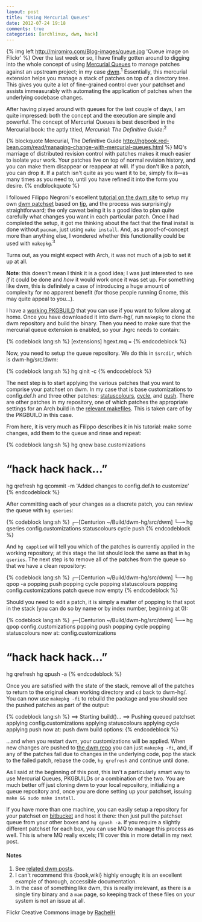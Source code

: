 ```yaml
---
layout: post
title: "Using Mercurial Queues"
date: 2012-07-24 19:18
comments: true
categories: [archlinux, dwm, hack]
---
```


{% img left http://miromiro.com/Blog-images/queue.jpg 'Queue image on Flickr' %}
Over the last week or so, I have finally gotten around to digging into the whole concept of
using 
[Mercurial Queues](http://hgbook.red-bean.com/read/managing-change-with-mercurial-queues.html 'Chapter on queues in the Mercurial book')
to manage patches against an upstream project; in my case 
[dwm](http://dwm.suckless.org 'The truly suckless window manager…').<sup>1</sup>
Essentially, this mercurial extension helps you manage a stack of patches on
top of a directory tree. This gives you quite a lot of fine-grained control
over your patchset and assists immeasurably with automating the application of
patches when the underlying codebase changes. 

After having played around with queues for the last couple of days, I am quite
impressed: both the concept and the execution are simple and powerful. The concept
of Mercurial Queues is best described in the Mercurial book: the aptly titled, 
*Mercurial: The Definitive Guide*:<sup>2</sup>

{% blockquote Mercurial, The Definitive Guide http://hgbook.red-bean.com/read/managing-change-with-mercurial-queues.html %}
MQ's marriage of distributed revision control with patches makes it much easier to isolate your work. Your patches live on top of normal revision history, and you can make them disappear or reappear at will. If you don't like a patch, you can drop it. If a patch isn't quite as you want it to be, simply fix it—as many times as you need to, until you have refined it into the form you desire.
{% endblockquote %}

I followed Filippo Negroni's excellent
[tutorial on the dwm site](http://dwm.suckless.org/customisation/patch_queue 'Step-by-step guide')
to setup my own 
[dwm patchset](https://bitbucket.org/jasonwryan/dwm-patchset/src 'Patchset in Bitbucket repo')
based on
[tip](http://hg.suckless.org/dwm 'dwm hg repository'), and the process was
surprisingly straightforward; the only caveat being it is a good idea to plan
quite carefully what changes you want in each particular patch. Once I had
completed the setup, it got me thinking about the fact that the final install
is done without `pacman`, just using `make install`. And, as a proof-of-concept
more than anything else, I wondered whether this functionality could be used
with `makepkg`.<sup>3</sup>

Turns out, as you might expect with Arch, it was not much of a job to set it
up at all. 

**Note**: this doesn't mean I think it is a good idea; I was just interested
to see *if* it could be done and *how* it would work once it was set up. For something
like dwm, this is definitely a case of introducing a huge amount of complexity for
no apparent benefit (for those people running Gnome, this may quite appeal to you…).

I have a
[working PKGBUILD](http://pikacode.com/jasonwryan/Centurion/file/default/Build/dwm-hg/PKGBUILD 'If you must…')
that you can use if you want to follow along at home. Once you have downloaded
it into <span class="file">dwm-hg/</span>, run `makepkg` to clone the dwm
repository and build the binary.  Then you need to make sure that the mercurial
queue extension is enabled, so your <span class="file">.hgrc</span> needs to
contain:

{% codeblock lang:sh %}
[extensions]
hgext.mq =
{% endcodeblock %}

Now, you need to setup the queue repository. We do this in `$srcdir`, which
is <span class="file">dwm-hg/src/dwm</span>:

{% codeblock lang:sh %}
hg qinit -c
{% endcodeblock %}

The next step is to start applying the various patches that you want to comprise
your patchset on dwm. In my case that is base customizations to <span class="file">config.def.h</span>
and three other patches:
[statuscolours](https://bitbucket.org/jasonwryan/dwm-patchset/src/default/statuscolours 'Patch in mercurial queue'),
[cycle](http://https://bitbucket.org/jasonwryan/dwm-patchset/src/default/cycle 'ditto'), and
[push](https://bitbucket.org/jasonwryan/dwm-patchset/src/default/push 'etc…'). 
There are other patches in my repository, one of which patches the appropriate 
settings for an Arch build in the
[relevant makefiles](https://bitbucket.org/jasonwryan/dwm-patchset/src/default/setup.makefile 'Arch settings for Makefiles').
This is taken care of by the PKGBUILD in this case.

From here, it is very much as Filippo describes it in his tutorial: make
some changes, add them to the queue and rinse and repeat:

{% codeblock lang:sh %}
hg qnew base.customizations
 # “hack hack hack…”
hg qrefresh
hg qcommit -m 'Added changes to config.def.h to customize'
{% endcodeblock %}

After committing each of your changes as a discrete patch, you can review the queue
with `hg qseries`:

{% codeblock lang:sh %}
┌─[Centurion ~/Build/dwm-hg/src/dwm]
└─╼ hg qseries
config.customizations
statuscolours
cycle
push
{% endcodeblock %}

And `hg qapplied` will tell you which of the patches is currently 
applied in the working repository; at this stage the list should look
the same as that in `hg qseries`. The next step is to remove all of the
patches from the queue so that we have a clean repository:

{% codeblock lang:sh %}
┌─[Centurion ~/Build/dwm-hg/src/dwm]
└─╼ hg qpop -a
popping push
popping cycle
popping statuscolours
popping config.customizations
patch queue now empty
{% endcodeblock %}

Should you need to edit a patch, it is simply a matter of popping
to that spot in the stack (you can do so by name or by index 
number, beginning at 0):

{% codeblock lang:sh %}
┌─[Centurion ~/Build/dwm-hg/src/dwm]
└─╼ hg qpop config.customizations 
popping push
popping cycle
popping statuscolours
now at: config.customizations
 # “hack hack hack…”
hg qrefresh
hg qpush -a
{% endcodeblock %}

Once you are satisfied with the state of the stack, remove all of the
patches to return to the original clean working directory and `cd` back 
to <span class="file">dwm-hg/</span>. You can now use `makepkg -fi` to 
rebuild the package and you should see the pushed patches as part of
the output:

{% codeblock lang:sh %}
==> Starting build()...
==> Pushing queued patchset
applying config.customizations
applying statuscolours
applying cycle
applying push
now at: push
dwm build options:
{% endcodeblock %}

…and when you restart dwm, your customizations will be applied.
When new changes are pushed to 
[the dwm repo](http://hg.suckless.org/dwm 'dwm mercurial repo')
you can just `makepkg -fi`, and, if any of the patches fail due
to changes in the underlying code, pop the stack to the failed
patch, rebase the code, `hg qrefresh` and continue until done.

As I said at the beginning of this post, this isn't a particularly smart way to
use Mercurial Queues, PKGBUILDs or a combination of the two. You are much
better off just cloning dwm to your local repository, initializing a queue
repository and, once you are done setting up your patchset, issuing `make &&
sudo make install`.

If you have more than one machine, you can easily setup a repository for
your patchset on
[bitbucket](https://bitbucket.org/ 'bitbucket free mercurial hosting')
and host it there: then just pull the patchset queue
from your other boxes and `hg qpush -a`. If you require a slightly
different patchset for each box, you can use MQ to manage this
process as well. This is where MQ really excels; 
I'll cover this in more detail in my next post.

#### Notes
1. See [related dwm posts](http://jasonwryan.com/blog/categories/dwm/ 'dwm category in the archives').
2. I can't recommend this {book,wiki} highly enough; it is an excellent
example of thorough, accessible documentation.
3. In the case of something like dwm, this is really irrelevant, as there
is a single tiny binary and a `man` page, so keeping track of these files on
your system is not an issue at all.

Flickr Creative Commons image by 
[RachelH](http://www.flickr.com/photos/bagelmouse/3936852444/ 'Queue image on Flickr')
